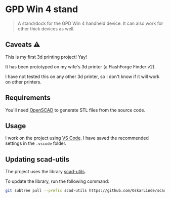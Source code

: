 # GPD Win 4 stand

> A stand/dock for the GPD Win 4 handheld device. It can also work for other thick devices as well.

## Caveats :warning:

This is my first 3d printing project! Yay!

It has been prototyped on my wife's 3d printer (a FlashForge Finder v2).

I have not tested this on any other 3d printer, so I don't know if it will work on other printers.

## Requirements

You'll need [OpenSCAD](https://www.openscad.org/) to generate STL files from the source code.

## Usage

I work on the project using [VS Code](https://code.visualstudio.com/). I have saved the recommended settings in the `.vscode` folder.

## Updating scad-utils

The project uses the library [scad-utils](https://github.com/OskarLinde/scad-utils).

To update the library, run the following command:

```sh
git subtree pull --prefix scad-utils https://github.com/OskarLinde/scad-utils.git master --squash
```
